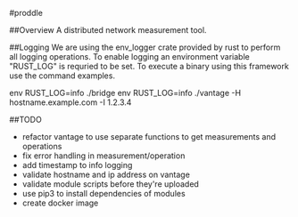 #proddle

##Overview
A distributed network measurement tool.

##Logging
We are using the env_logger crate provided by rust to perform
all logging operations. To enable logging an environment
variable "RUST_LOG" is requried to be set. To execute a
binary using this framework use the command examples.

env RUST_LOG=info ./bridge
env RUST_LOG=info ./vantage -H hostname.example.com -I 1.2.3.4

##TODO
- refactor vantage to use separate functions to get measurements and operations
- fix error handling in measurement/operation
- add timestamp to info logging
- validate hostname and ip address on vantage
- validate module scripts before they're uploaded
- use pip3 to install dependencies of modules
- create docker image
